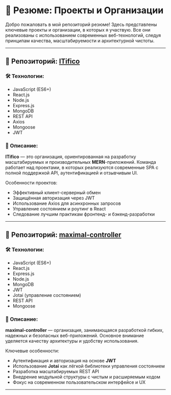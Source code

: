 # 📄 Резюме: Проекты и Организации

Добро пожаловать в мой репозиторий резюме! Здесь представлены ключевые проекты и организации, в которых я участвую. Все они реализованы с использованием современных веб-технологий, следуя принципам качества, масштабируемости и архитектурной чистоты.

---

## 🏢 Репозиторий: [ITifico](https://github.com/ITifico)

### 🛠️ Технологии:
- JavaScript (ES6+)
- React.js
- Node.js
- Express.js
- MongoDB
- REST API
- Axios
- Mongoose
- JWT

### 📌 Описание:
**ITifico** — это организация, ориентированная на разработку масштабируемых и производительных **MERN**-приложений. Команда работает над проектами, в которых реализуются современные SPA с полной поддержкой API, аутентификацией и отзывчивым UI.

Особенности проектов:
- Эффективный клиент-серверный обмен
- Защищённая авторизация через JWT
- Использование Axios для асинхронных запросов
- Управление состоянием и роутинг в React
- Следование лучшим практикам фронтенд- и бэкенд-разработки

---

## 🏢 Репозиторий: [maximal-controller](https://github.com/maximal-controller)

### 🛠️ Технологии:
- JavaScript (ES6+)
- React.js
- Express.js
- Node.js
- MongoDB
- JWT
- Jotai (управление состоянием)
- REST API
- Mongoose

### 📌 Описание:
**maximal-controller** — организация, занимающаяся разработкой гибких, надежных и безопасных веб-приложений. Основное внимание уделяется качеству архитектуры и удобству использования.

Ключевые особенности:
- Аутентификация и авторизация на основе **JWT**
- Использование **Jotai** как лёгкой библиотеки управления состоянием
- Разработка масштабируемых REST API
- Внедрение модульной структуры с чистым и расширяемым кодом
- Фокус на современном пользовательском интерфейсе и UX

---

